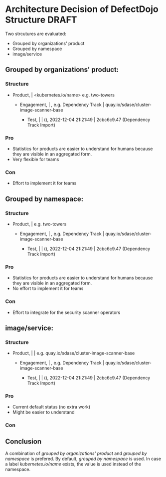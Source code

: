 # Architecture Decision of DefectDojo Structure DRAFT

Two strcutures are evaluated:
* Grouped by organizations' product
* Grouped by namespace
* image/service

## Grouped by organizations' product:
### Structure
* Product, <cluster> | <kubernetes.io/name> e.g. two-towers
  * Engagement, <ScanType> | <image without tag>, e.g. Dependency Track | quay.io/sdase/cluster-image-scanner-base 
    * Test,  <date> | <imageTag> | (<ScanType>),   	2022-12-04 21:21:49 | 2cbc6c9.47 (Dependency Track Import)

### Pro
* Statistics for products are easier to understand for humans because they are visible in an aggregated form.
* Very flexible for teams

### Con
* Effort to implement it for teams

## Grouped by namespace:
### Structure
* Product, <cluster> |<namespace> e.g. two-towers
    * Engagement, <ScanType> | <image without tag>, e.g. Dependency Track | quay.io/sdase/cluster-image-scanner-base
        * Test,  <date> | <imageTag> | (<ScanType>),   	2022-12-04 21:21:49 | 2cbc6c9.47 (Dependency Track Import)

### Pro
* Statistics for products are easier to understand for humans because they are visible in an aggregated form.
* No effort to implement it for teams

### Con
* Effort to integrate for the security scanner operators


##  image/service:
### Structure
* Product, <cluster> | <namespace> |<image without tag> e.g. quay.io/sdase/cluster-image-scanner-base
    * Engagement, <ScanType> | <image without tag>, e.g. Dependency Track | quay.io/sdase/cluster-image-scanner-base
        * Test,  <date> | <imageTag> | (<ScanType>),   	2022-12-04 21:21:49 | 2cbc6c9.47 (Dependency Track Import)

### Pro
* Current default status (no extra work)
* Might be easier to understand
### Con

## Conclusion
A combination of _grouped by organizations' product_ and _grouped by namespace_ is prefered. By default, _grouped by namespace_ is used. In case a label _kubernetes.io/name_ exists, the value is used instead of the namespace.
